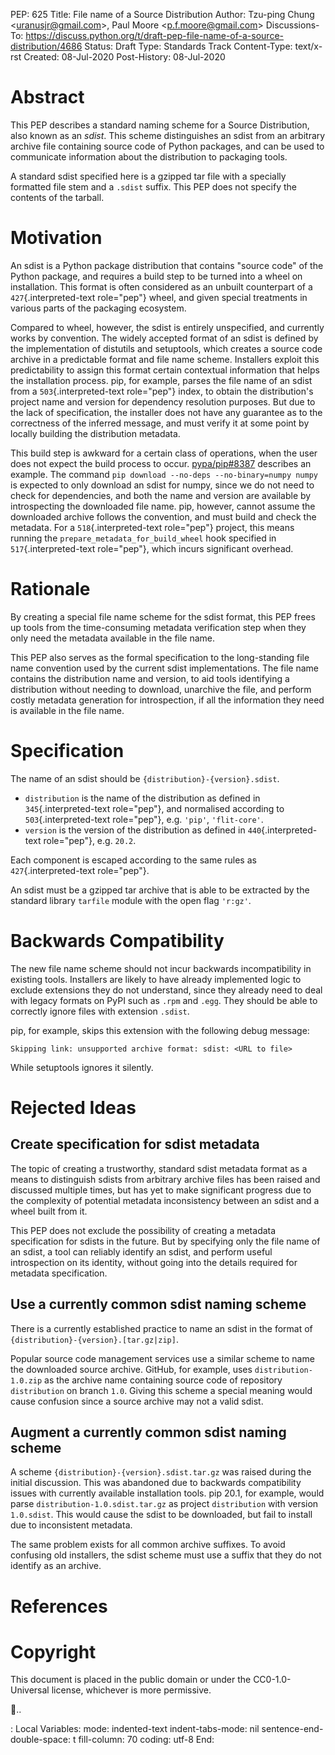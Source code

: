 PEP: 625 Title: File name of a Source Distribution Author: Tzu-ping
Chung \<<uranusjr@gmail.com>\>, Paul Moore \<<p.f.moore@gmail.com>\>
Discussions-To:
<https://discuss.python.org/t/draft-pep-file-name-of-a-source-distribution/4686>
Status: Draft Type: Standards Track Content-Type: text/x-rst Created:
08-Jul-2020 Post-History: 08-Jul-2020

Abstract
========

This PEP describes a standard naming scheme for a Source Distribution,
also known as an *sdist*. This scheme distinguishes an sdist from an
arbitrary archive file containing source code of Python packages, and
can be used to communicate information about the distribution to
packaging tools.

A standard sdist specified here is a gzipped tar file with a specially
formatted file stem and a `.sdist` suffix. This PEP does not specify the
contents of the tarball.

Motivation
==========

An sdist is a Python package distribution that contains \"source code\"
of the Python package, and requires a build step to be turned into a
wheel on installation. This format is often considered as an unbuilt
counterpart of a `427`{.interpreted-text role="pep"} wheel, and given
special treatments in various parts of the packaging ecosystem.

Compared to wheel, however, the sdist is entirely unspecified, and
currently works by convention. The widely accepted format of an sdist is
defined by the implementation of distutils and setuptools, which creates
a source code archive in a predictable format and file name scheme.
Installers exploit this predictability to assign this format certain
contextual information that helps the installation process. pip, for
example, parses the file name of an sdist from a `503`{.interpreted-text
role="pep"} index, to obtain the distribution\'s project name and
version for dependency resolution purposes. But due to the lack of
specification, the installer does not have any guarantee as to the
correctness of the inferred message, and must verify it at some point by
locally building the distribution metadata.

This build step is awkward for a certain class of operations, when the
user does not expect the build process to occur.
[pypa/pip\#8387](https://github.com/pypa/pip/issues/8387) describes an
example. The command `pip download --no-deps --no-binary=numpy numpy` is
expected to only download an sdist for numpy, since we do not need to
check for dependencies, and both the name and version are available by
introspecting the downloaded file name. pip, however, cannot assume the
downloaded archive follows the convention, and must build and check the
metadata. For a `518`{.interpreted-text role="pep"} project, this means
running the `prepare_metadata_for_build_wheel` hook specified in
`517`{.interpreted-text role="pep"}, which incurs significant overhead.

Rationale
=========

By creating a special file name scheme for the sdist format, this PEP
frees up tools from the time-consuming metadata verification step when
they only need the metadata available in the file name.

This PEP also serves as the formal specification to the long-standing
file name convention used by the current sdist implementations. The file
name contains the distribution name and version, to aid tools
identifying a distribution without needing to download, unarchive the
file, and perform costly metadata generation for introspection, if all
the information they need is available in the file name.

Specification
=============

The name of an sdist should be `{distribution}-{version}.sdist`.

-   `distribution` is the name of the distribution as defined in
    `345`{.interpreted-text role="pep"}, and normalised according to
    `503`{.interpreted-text role="pep"}, e.g. `'pip'`, `'flit-core'`.
-   `version` is the version of the distribution as defined in
    `440`{.interpreted-text role="pep"}, e.g. `20.2`.

Each component is escaped according to the same rules as
`427`{.interpreted-text role="pep"}.

An sdist must be a gzipped tar archive that is able to be extracted by
the standard library `tarfile` module with the open flag `'r:gz'`.

Backwards Compatibility
=======================

The new file name scheme should not incur backwards incompatibility in
existing tools. Installers are likely to have already implemented logic
to exclude extensions they do not understand, since they already need to
deal with legacy formats on PyPI such as `.rpm` and `.egg`. They should
be able to correctly ignore files with extension `.sdist`.

pip, for example, skips this extension with the following debug message:

    Skipping link: unsupported archive format: sdist: <URL to file>

While setuptools ignores it silently.

Rejected Ideas
==============

Create specification for sdist metadata
---------------------------------------

The topic of creating a trustworthy, standard sdist metadata format as a
means to distinguish sdists from arbitrary archive files has been raised
and discussed multiple times, but has yet to make significant progress
due to the complexity of potential metadata inconsistency between an
sdist and a wheel built from it.

This PEP does not exclude the possibility of creating a metadata
specification for sdists in the future. But by specifying only the file
name of an sdist, a tool can reliably identify an sdist, and perform
useful introspection on its identity, without going into the details
required for metadata specification.

Use a currently common sdist naming scheme
------------------------------------------

There is a currently established practice to name an sdist in the format
of `{distribution}-{version}.[tar.gz|zip]`.

Popular source code management services use a similar scheme to name the
downloaded source archive. GitHub, for example, uses
`distribution-1.0.zip` as the archive name containing source code of
repository `distribution` on branch `1.0`. Giving this scheme a special
meaning would cause confusion since a source archive may not a valid
sdist.

Augment a currently common sdist naming scheme
----------------------------------------------

A scheme `{distribution}-{version}.sdist.tar.gz` was raised during the
initial discussion. This was abandoned due to backwards compatibility
issues with currently available installation tools. pip 20.1, for
example, would parse `distribution-1.0.sdist.tar.gz` as project
`distribution` with version `1.0.sdist`. This would cause the sdist to
be downloaded, but fail to install due to inconsistent metadata.

The same problem exists for all common archive suffixes. To avoid
confusing old installers, the sdist scheme must use a suffix that they
do not identify as an archive.

References
==========

Copyright
=========

This document is placed in the public domain or under the
CC0-1.0-Universal license, whichever is more permissive.

..

:   Local Variables: mode: indented-text indent-tabs-mode: nil
    sentence-end-double-space: t fill-column: 70 coding: utf-8 End:
